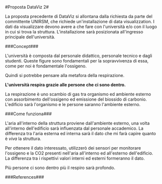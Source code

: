 #Proposta DataViz 2#

La proposta precedente di DataViz si allontana dalla richiesta da parte del committente UNIRSM,  che richiede un'installazione
di data visualizzation. I dati da visualizzare devono avere a che fare con l'università e/o con il luogo in cui si trova la 
struttura. L'installazione sarà posizionata all'ingresso principale dell'università.

###Concept###

L'università è composta dal personale didattico, personale tecnico e dagli studenti. Queste figure sono fondamentali per la sopravvivenza di essa, come per noi è fondamentale l'ossigeno. 

Quindi si potrebbe pensare alla metafora della respirazione. 

**L'università respira grazie alle persone che ci sono dentro.**

La respirazione è uno scambio di gas tra organismo ed ambiente esterno con assorbimento dell'ossigeno ed emissione del biossido di carbonio. L'edificio sarà l'organismo e le persone saranno l'ambiente esterno.



###Come funziona###

L'aria all'interno della struttura proviene dall'ambiente esterno, una volta all'interno dell'edificio sarà influenzata dal personale accademico. La differenza tra l'aria esterna ed interna sarà il dato che mi farà capire quanto è *viva* la struttura.

Per ottenere il dato interessato, utilizzerò dei sensori per monitorare l'ossigeno e la CO2 presenti nell'aria all'interno ed all'esterno dell'edificio. La differenza tra i rispettivi valori interni ed esterni formeranno il dato. 

Più persone ci sono dentro più il respiro sarà profondo.

###References###




